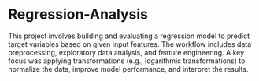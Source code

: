 # Regression-Analysis
This project involves building and evaluating a regression model to predict target variables based on given input features. The workflow includes data preprocessing, exploratory data analysis, and feature engineering. A key focus was applying transformations (e.g., logarithmic transformations) to normalize the data, improve model performance, and interpret the results.

